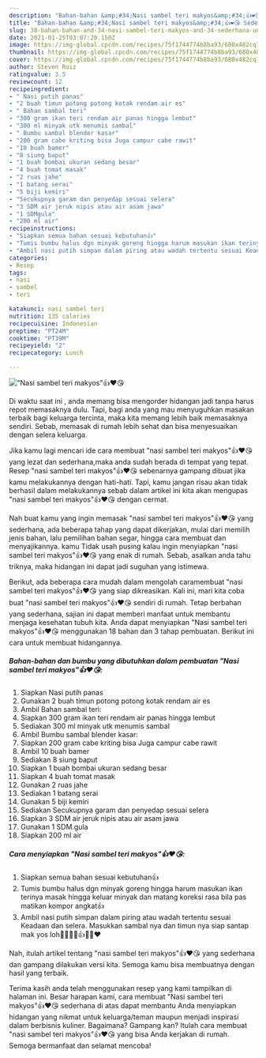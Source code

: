 ```yaml
---
description: "Bahan-bahan &amp;#34;Nasi sambel teri makyos&amp;#34;👍❤️😘 Sederhana Untuk Jualan"
title: "Bahan-bahan &amp;#34;Nasi sambel teri makyos&amp;#34;👍❤️😘 Sederhana Untuk Jualan"
slug: 38-bahan-bahan-and-34-nasi-sambel-teri-makyos-and-34-sederhana-untuk-jualan
date: 2021-01-25T03:07:20.150Z
image: https://img-global.cpcdn.com/recipes/75f1744774b8ba93/680x482cq70/nasi-sambel-teri-makyos👍❤️😘-foto-resep-utama.jpg
thumbnail: https://img-global.cpcdn.com/recipes/75f1744774b8ba93/680x482cq70/nasi-sambel-teri-makyos👍❤️😘-foto-resep-utama.jpg
cover: https://img-global.cpcdn.com/recipes/75f1744774b8ba93/680x482cq70/nasi-sambel-teri-makyos👍❤️😘-foto-resep-utama.jpg
author: Steven Ruiz
ratingvalue: 3.5
reviewcount: 12
recipeingredient:
- " Nasi putih panas"
- "2 buah timun potong potong kotak rendam air es"
- " Bahan sambal teri"
- "300 gram ikan teri rendam air panas hingga lembut"
- "300 ml minyak utk menumis sambal"
- " Bumbu sambal blender kasar"
- "200 gram cabe kriting bisa Juga campur cabe rawit"
- "10 buah bamer"
- "8 siung baput"
- "1 buah bombai ukuran sedang besar"
- "4 buah tomat masak"
- "2 ruas jahe"
- "1 batang serai"
- "5 biji kemiri"
- "Secukupnya garam dan penyedap sesuai selera"
- "3 SDM air jeruk nipis atau air asam jawa"
- "1 SDMgula"
- "200 ml air"
recipeinstructions:
- "Siapkan semua bahan sesuai kebutuhan👍"
- "Tumis bumbu halus dgn minyak goreng hingga harum masukan ikan terinya masak hingga keluar minyak dan matang koreksi rasa bila pas matikan kompor angkat👍"
- "Ambil nasi putih simpan dalam piring atau wadah tertentu sesuai Keadaan dan selera. Masukkan sambal nya dan timun nya siap santap mak yos loh🤭🤭🤭🙏👍😘😘❤️"
categories:
- Resep
tags:
- nasi
- sambel
- teri

katakunci: nasi sambel teri 
nutrition: 135 calories
recipecuisine: Indonesian
preptime: "PT24M"
cooktime: "PT39M"
recipeyield: "2"
recipecategory: Lunch

---
```



![&#34;Nasi sambel teri makyos&#34;👍❤️😘](https://img-global.cpcdn.com/recipes/75f1744774b8ba93/680x482cq70/nasi-sambel-teri-makyos👍❤️😘-foto-resep-utama.jpg)

Di waktu  saat ini , anda memang bisa mengorder hidangan jadi tanpa harus repot memasaknya dulu. Tapi, bagi anda yang mau menyuguhkan masakan terbaik bagi keluarga tercinta, maka kita memang lebih baik memasaknya sendiri. Sebab, memasak di rumah lebih sehat dan bisa menyesuaikan dengan selera keluarga.

Jika kamu lagi mencari ide cara membuat &#34;nasi sambel teri makyos&#34;👍❤️😘 yang lezat dan sederhana,maka anda sudah berada di tempat yang tepat. Resep &#34;nasi sambel teri makyos&#34;👍❤️😘  sebenarnya gampang dibuat jika kamu melakukannya dengan hati-hati. Tapi, kamu jangan risau akan tidak berhasil dalam melakukannya 
sebab dalam artikel ini kita akan mengupas &#34;nasi sambel teri makyos&#34;👍❤️😘 dengan cermat.  



Nah buat kamu yang ingin memasak &#34;nasi sambel teri makyos&#34;👍❤️😘 yang sederhana, ada beberapa tahap yang dapat dikerjakan, mulai dari memilih jenis bahan, lalu pemilihan bahan segar, hingga cara membuat dan menyajikannya. kamu Tidak usah pusing kalau ingin menyiapkan &#34;nasi sambel teri makyos&#34;👍❤️😘 yang enak di rumah. Sebab, asalkan anda  tahu triknya, maka hidangan ini dapat jadi suguhan yang istimewa.

Berikut, ada beberapa cara mudah dalam mengolah caramembuat &#34;nasi sambel teri makyos&#34;👍❤️😘 yang siap dikreasikan. Kali ini, mari kita coba buat &#34;nasi sambel teri makyos&#34;👍❤️😘 sendiri di rumah. Tetap berbahan yang sederhana, sajian ini dapat memberi manfaat untuk membantu menjaga kesehatan tubuh kita. Anda dapat menyiapkan &#34;Nasi sambel teri makyos&#34;👍❤️😘 menggunakan 18 bahan dan 3 tahap pembuatan. Berikut ini cara untuk membuat hidangannya.

<!--inarticleads1-->

##### Bahan-bahan dan bumbu yang dibutuhkan dalam pembuatan &#34;Nasi sambel teri makyos&#34;👍❤️😘:

1. Siapkan  Nasi putih panas
1. Gunakan 2 buah timun potong potong kotak rendam air es
1. Ambil  Bahan sambal teri:
1. Siapkan 300 gram ikan teri rendam air panas hingga lembut
1. Sediakan 300 ml minyak utk menumis sambal
1. Ambil  Bumbu sambal blender kasar:
1. Siapkan 200 gram cabe kriting bisa Juga campur cabe rawit
1. Ambil 10 buah bamer
1. Sediakan 8 siung baput
1. Siapkan 1 buah bombai ukuran sedang besar
1. Siapkan 4 buah tomat masak
1. Gunakan 2 ruas jahe
1. Sediakan 1 batang serai
1. Gunakan 5 biji kemiri
1. Sediakan Secukupnya garam dan penyedap sesuai selera
1. Siapkan 3 SDM air jeruk nipis atau air asam jawa
1. Gunakan 1 SDM.gula
1. Siapkan 200 ml air




<!--inarticleads2-->

##### Cara menyiapkan &#34;Nasi sambel teri makyos&#34;👍❤️😘:

1. Siapkan semua bahan sesuai kebutuhan👍
1. Tumis bumbu halus dgn minyak goreng hingga harum masukan ikan terinya masak hingga keluar minyak dan matang koreksi rasa bila pas matikan kompor angkat👍
1. Ambil nasi putih simpan dalam piring atau wadah tertentu sesuai Keadaan dan selera. Masukkan sambal nya dan timun nya siap santap mak yos loh🤭🤭🤭🙏👍😘😘❤️




Nah, itulah artikel tentang  &#34;nasi sambel teri makyos&#34;👍❤️😘  yang sederhana dan gampang dilakukan versi kita. Semoga kamu bisa membuatnya dengan hasil yang terbaik. 

Terima kasih anda telah menggunakan resep yang kami tampilkan di halaman ini. Besar harapan kami, cara membuat  &#34;Nasi sambel teri makyos&#34;👍❤️😘 sederhana di atas dapat membantu Anda menyiapkan hidangan yang nikmat untuk keluarga/teman maupun menjadi inspirasi dalam berbisnis kuliner. Bagaimana? Gampang kan? Itulah cara membuat &#34;nasi sambel teri makyos&#34;👍❤️😘 yang bisa Anda kerjakan di rumah. Semoga bermanfaat dan selamat mencoba!

